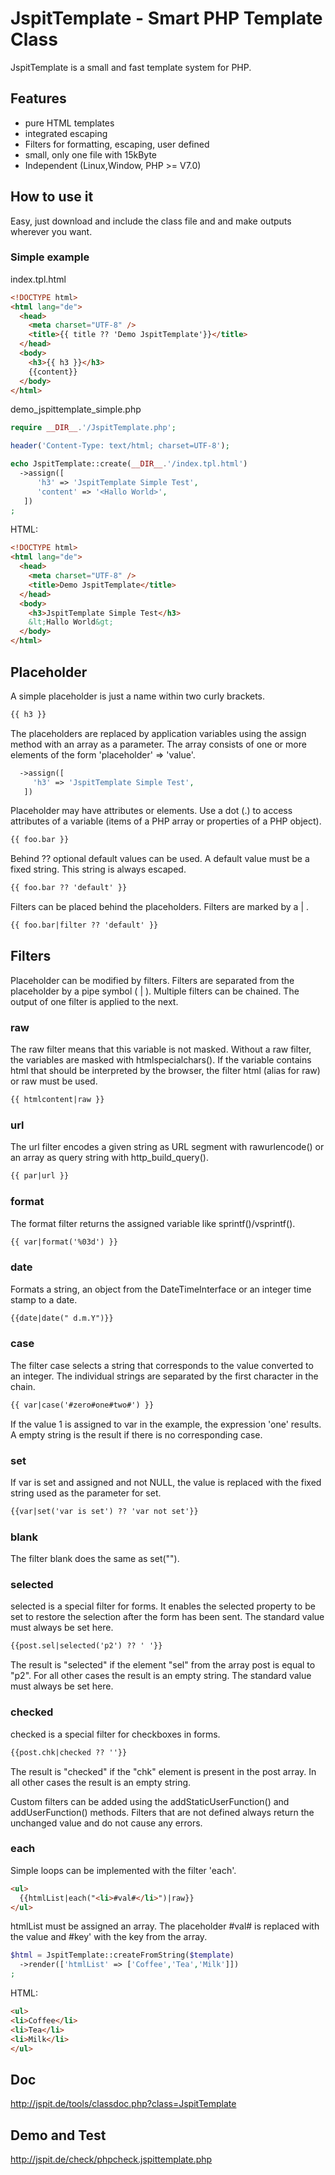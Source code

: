 # JspitTemplate - Smart PHP Template Class

JspitTemplate is a small and fast template system for PHP.

## Features
- pure HTML templates 
- integrated escaping
- Filters for formatting, escaping, user defined 
- small, only one file with 15kByte
- Independent (Linux,Window, PHP >= V7.0)

## How to use it

Easy, just download and include the class file and and make outputs wherever you want.

### Simple example

index.tpl.html
```html
<!DOCTYPE html>
<html lang="de">
  <head>
    <meta charset="UTF-8" />
    <title>{{ title ?? 'Demo JspitTemplate'}}</title>
  </head>
  <body>
    <h3>{{ h3 }}</h3>
    {{content}}
  </body>
</html>
```

demo_jspittemplate_simple.php
```php
require __DIR__.'/JspitTemplate.php';

header('Content-Type: text/html; charset=UTF-8');

echo JspitTemplate::create(__DIR__.'/index.tpl.html')
  ->assign([
      'h3' => 'JspitTemplate Simple Test',
      'content' => '<Hallo World>',
   ])
;
```

HTML:
```html
<!DOCTYPE html>
<html lang="de">
  <head>
    <meta charset="UTF-8" />
    <title>Demo JspitTemplate</title>
  </head>
  <body>
    <h3>JspitTemplate Simple Test</h3>
    &lt;Hallo World&gt;
  </body>
</html>
```

## Placeholder

A simple placeholder is just a name within two curly brackets.

```html
{{ h3 }}
```
The placeholders are replaced by application variables using the assign method with an array as a parameter. The array consists of one or more elements of the form 'placeholder' => 'value'.

```php
  ->assign([
     'h3' => 'JspitTemplate Simple Test',
   ])
```

Placeholder may have attributes or elements. 
Use a dot (.) to access attributes of a variable (items of a PHP array or properties of a PHP object).

```html
{{ foo.bar }}
```

Behind ?? optional default values can be used. A default value must be a fixed string. This string is always escaped.

```html
{{ foo.bar ?? 'default' }}
```

Filters can be placed behind the placeholders. Filters are marked by a | .

```html
{{ foo.bar|filter ?? 'default' }}
```

## Filters

Placeholder can be modified by filters. Filters are separated from the placeholder by a pipe symbol ( | ). Multiple filters can be chained. The output of one filter is applied to the next.

### raw

The raw filter means that this variable is not masked. Without a raw filter, the variables are masked with htmlspecialchars().
If the variable contains html that should be interpreted by the browser, the filter html (alias for raw) or raw must be used.

```html
{{ htmlcontent|raw }}
```

### url

The url filter encodes a given string as URL segment with rawurlencode() or an array as query string with http_build_query().

```html
{{ par|url }}
```

### format

The format filter returns the assigned variable like sprintf()/vsprintf().

```html
{{ var|format('%03d') }}
```

### date

Formats a string, an object from the DateTimeInterface or an integer time stamp to a date.

```html
{{date|date(" d.m.Y")}}
```

### case

The filter case selects a string that corresponds to the value converted to an integer. The individual strings are separated by the first character in the chain.

```html
{{ var|case('#zero#one#two#') }}
```

If the value 1 is assigned to var in the example, the expression 'one' results. A empty string is the result if there is no corresponding case.

### set

If var is set and assigned and not NULL, the value is replaced with the fixed string used as the parameter for set.

```html
{{var|set('var is set') ?? 'var not set'}}
```

### blank

The filter blank does the same as set("").

### selected

selected is a special filter for forms. It enables the selected property to be set to restore the selection after the form has been sent. The standard value must always be set here.

```html
{{post.sel|selected('p2') ?? ' '}}
```

The result is "selected" if the element "sel" from the array post is equal to "p2". For all other cases the result is an empty string. The standard value must always be set here.

### checked

checked is a special filter for checkboxes in forms. 

```html
{{post.chk|checked ?? ''}}
```

The result is "checked" if the "chk" element is present in the post array. In all other cases the result is an empty string.

Custom filters can be added using the addStaticUserFunction() and addUserFunction() methods. Filters that are not defined always return the unchanged value and do not cause any errors.

### each

Simple loops can be implemented with the filter 'each'.

```html
<ul>
  {{htmlList|each("<li>#val#</li>")|raw}}
</ul>
```

htmlList must be assigned an array. The placeholder #val# is replaced with the value and #key' with the key from the array.

```php
$html = JspitTemplate::createFromString($template)
  ->render(['htmlList' => ['Coffee','Tea','Milk']])
;
```

HTML:
```html
<ul>
<li>Coffee</li>
<li>Tea</li>
<li>Milk</li>
</ul>
```



## Doc
http://jspit.de/tools/classdoc.php?class=JspitTemplate 

## Demo and Test
http://jspit.de/check/phpcheck.jspittemplate.php


